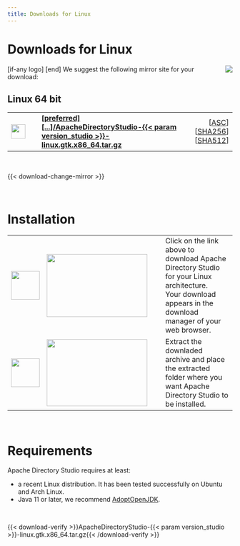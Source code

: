 ```yaml
---
title: Downloads for Linux
---
```


# Downloads for Linux

<p>
    [if-any logo]
    <a href="[link]"><img align="right" src="[logo]" border="0" /></a>
    [end]
    We suggest the following mirror site for your download:
</p>

## Linux 64 bit

<p>
    <div class="download">
        <table width="100%" class="noBorder">
            <tr>
                <td>
                    <a href="[preferred]directory/studio/{{< param version_studio >}}/ApacheDirectoryStudio-{{< param version_studio >}}-linux.gtk.x86_64.tar.gz ">
                        <img src="/images/download.png" width="32" height="32" border="0"/>
                    </a>
                </td>
                <td>&nbsp;</td>
                <td>
                    <a href="[preferred]directory/studio/{{< param version_studio >}}/ApacheDirectoryStudio-{{< param version_studio >}}-linux.gtk.x86_64.tar.gz">
                        <strong>
                            [preferred]&#91;...&#93;/ApacheDirectoryStudio-{{< param version_studio >}}-linux.gtk.x86_64.tar.gz
                        </strong>
                    </a>
                </td>
                <td align="right">
                    [<a href="https://downloads.apache.org/directory/studio/{{< param version_studio >}}/ApacheDirectoryStudio-{{version_studio}}-linux.gtk.x86_64.tar.gz.asc">ASC</a>] 
                    [<a href="https://downloads.apache.org/directory/studio/{{< param version_studio >}}/ApacheDirectoryStudio-{{version_studio}}-linux.gtk.x86_64.tar.gz.sha256">SHA256</a>]
                    [<a href="https://downloads.apache.org/directory/studio/{{< param version_studio >}}/ApacheDirectoryStudio-{{version_studio}}-linux.gtk.x86_64.tar.gz.sha512">SHA512</a>]
                </td>
            </tr>
        </table>
    </div>
</p>

<p>&nbsp;</p>

{{< download-change-mirror >}}

<p>&nbsp;</p>

# Installation
                    
<p>
    <table class="noBorder">
        <tr>
            <td width="64" height="64"><img src="/images/figure_1.gif" width="64" height="64"/></td>
            <td><img src="images/installation_linux_1.jpg" width="225" height="141"/></td>
            <td>&nbsp;&nbsp;</td>
            <td>Click on the link above to download Apache Directory Studio for your Linux architecture.<br />Your download appears in the download manager of your web browser.</td>
        </tr>
        <tr>
            <td width="64" height="64"><img src="/images/figure_2.gif" width="64" height="64"/></td>
            <td><img src="images/installation_linux_2.jpg" width="225" height="150"/></td>
            <td>&nbsp;&nbsp;</td>
            <td>Extract the downladed archive and place the extracted folder where you want Apache Directory Studio to be installed.</td>
        </tr>
    </table>
</p>

<p>&nbsp;</p>

# Requirements

Apache Directory Studio requires at least:

* a recent Linux distribution. It has been tested successfully on Ubuntu and Arch Linux.
* Java 11 or later, we recommend [AdoptOpenJDK](https://adoptopenjdk.net/).

<p>&nbsp;</p>

{{< download-verify >}}ApacheDirectoryStudio-{{< param version_studio >}}-linux.gtk.x86_64.tar.gz{{< /download-verify >}}

